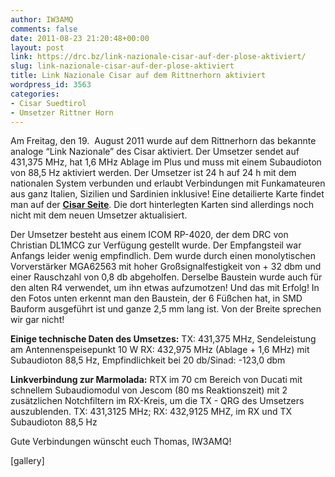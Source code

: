 ```yaml
---
author: IW3AMQ
comments: false
date: 2011-08-23 21:20:48+00:00
layout: post
link: https://drc.bz/link-nazionale-cisar-auf-der-plose-aktiviert/
slug: link-nazionale-cisar-auf-der-plose-aktiviert
title: Link Nazionale Cisar auf dem Rittnerhorn aktiviert
wordpress_id: 3563
categories:
- Cisar Suedtirol
- Umsetzer Rittner Horn
---
```


Am Freitag, den 19.  August 2011 wurde auf dem Rittnerhorn das bekannte analoge “Link Nazionale” des Cisar aktiviert. Der Umsetzer sendet auf 431,375 MHz, hat 1,6 MHz Ablage im Plus und muss mit einem Subaudioton von 88,5 Hz aktiviert werden. Der Umsetzer ist 24 h auf 24 h mit dem nationalen System verbunden und erlaubt Verbindungen mit Funkamateuren aus ganz Italien, Sizilien und Sardinien inklusive! Eine detailierte Karte findet man auf der [**Cisar Seite**](http://www.cisar.it/index.php?option=com_content&task=view&id=920&Itemid=85). Die dort hinterlegten Karten sind allerdings noch nicht mit dem neuen Umsetzer aktualisiert.


Der Umsetzer besteht aus einem ICOM RP-4020, der dem DRC von Christian DL1MCG zur Verfügung gestellt wurde. Der Empfangsteil war Anfangs leider wenig empfindlich. Dem wurde durch einen monolytischen Vorverstärker MGA62563 mit hoher Großsignalfestigkeit von + 32 dbm und einer Rauschzahl von 0,8 db abgeholfen. Derselbe Baustein wurde auch für den alten R4 verwendet, um ihn etwas aufzumotzen! Und das mit Erfolg! In den Fotos unten erkennt man den Baustein, der 6 Füßchen hat, in SMD Bauform ausgeführt ist und ganze 2,5 mm lang ist. Von der Breite sprechen wir gar nicht!

**Einige technische Daten des Umsetzes:**
TX: 431,375 MHz, Sendeleistung am Antennenspeisepunkt 10 W
RX: 432,975 MHz (Ablage + 1,6 MHz) mit Subaudioton 88,5 Hz, Empfindlichkeit bei 20 db/Sinad: -123,0 dbm

**Linkverbindung zur Marmolada:**
RTX im 70 cm Bereich von Ducati mit schnellem Subaudiomodul von Jescom (80 ms Reaktionszeit) mit 2 zusätzlichen Notchfiltern im RX-Kreis, um die TX - QRG des Umsetzers auszublenden. TX: 431,3125 MHz; RX: 432,9125 MHZ, im RX und TX Subaudioton 88,5 Hz

Gute Verbindungen wünscht euch Thomas, IW3AMQ!

[gallery]


